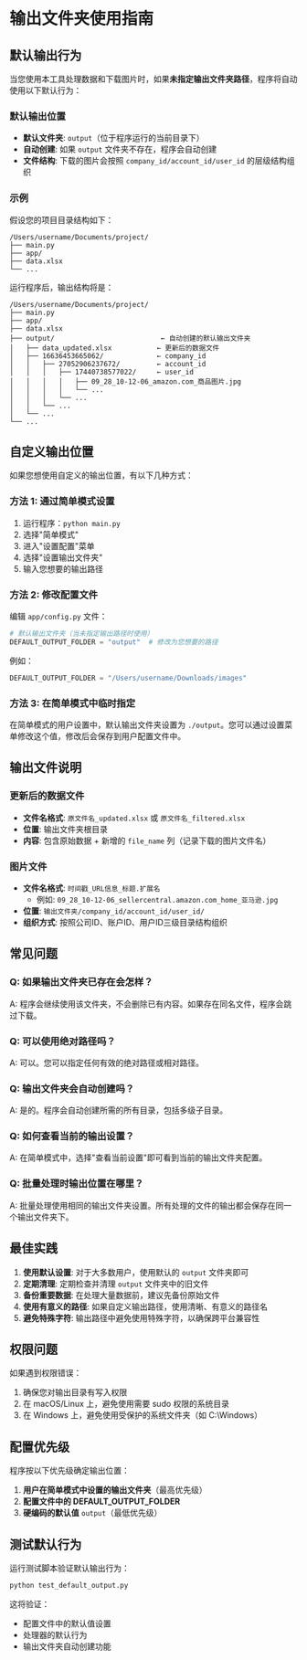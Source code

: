 # 输出文件夹使用指南

## 默认输出行为

当您使用本工具处理数据和下载图片时，如果**未指定输出文件夹路径**，程序将自动使用以下默认行为：

### 默认输出位置

- **默认文件夹**: `output`（位于程序运行的当前目录下）
- **自动创建**: 如果 `output` 文件夹不存在，程序会自动创建
- **文件结构**: 下载的图片会按照 `company_id/account_id/user_id` 的层级结构组织

### 示例

假设您的项目目录结构如下：

```
/Users/username/Documents/project/
├── main.py
├── app/
├── data.xlsx
└── ...
```

运行程序后，输出结构将是：

```
/Users/username/Documents/project/
├── main.py
├── app/
├── data.xlsx
├── output/                          ← 自动创建的默认输出文件夹
│   ├── data_updated.xlsx           ← 更新后的数据文件
│   ├── 16636453665062/             ← company_id
│   │   ├── 27052906237672/         ← account_id
│   │   │   ├── 17440738577022/     ← user_id
│   │   │   │   ├── 09_28_10-12-06_amazon.com_商品图片.jpg
│   │   │   │   └── ...
│   │   │   └── ...
│   │   └── ...
│   └── ...
└── ...
```

## 自定义输出位置

如果您想使用自定义的输出位置，有以下几种方式：

### 方法 1: 通过简单模式设置

1. 运行程序：`python main.py`
2. 选择"简单模式"
3. 进入"设置配置"菜单
4. 选择"设置输出文件夹"
5. 输入您想要的输出路径

### 方法 2: 修改配置文件

编辑 `app/config.py` 文件：

```python
# 默认输出文件夹（当未指定输出路径时使用）
DEFAULT_OUTPUT_FOLDER = "output"  # 修改为您想要的路径
```

例如：
```python
DEFAULT_OUTPUT_FOLDER = "/Users/username/Downloads/images"
```

### 方法 3: 在简单模式中临时指定

在简单模式的用户设置中，默认输出文件夹设置为 `./output`。您可以通过设置菜单修改这个值，修改后会保存到用户配置文件中。

## 输出文件说明

### 更新后的数据文件

- **文件名格式**: `原文件名_updated.xlsx` 或 `原文件名_filtered.xlsx`
- **位置**: 输出文件夹根目录
- **内容**: 包含原始数据 + 新增的 `file_name` 列（记录下载的图片文件名）

### 图片文件

- **文件名格式**: `时间戳_URL信息_标题.扩展名`
  - 例如: `09_28_10-12-06_sellercentral.amazon.com_home_亚马逊.jpg`
- **位置**: `输出文件夹/company_id/account_id/user_id/`
- **组织方式**: 按照公司ID、账户ID、用户ID三级目录结构组织

## 常见问题

### Q: 如果输出文件夹已存在会怎样？

A: 程序会继续使用该文件夹，不会删除已有内容。如果存在同名文件，程序会跳过下载。

### Q: 可以使用绝对路径吗？

A: 可以。您可以指定任何有效的绝对路径或相对路径。

### Q: 输出文件夹会自动创建吗？

A: 是的。程序会自动创建所需的所有目录，包括多级子目录。

### Q: 如何查看当前的输出设置？

A: 在简单模式中，选择"查看当前设置"即可看到当前的输出文件夹配置。

### Q: 批量处理时输出位置在哪里？

A: 批量处理使用相同的输出文件夹设置。所有处理的文件的输出都会保存在同一个输出文件夹下。

## 最佳实践

1. **使用默认设置**: 对于大多数用户，使用默认的 `output` 文件夹即可
2. **定期清理**: 定期检查并清理 `output` 文件夹中的旧文件
3. **备份重要数据**: 在处理大量数据前，建议先备份原始文件
4. **使用有意义的路径**: 如果自定义输出路径，使用清晰、有意义的路径名
5. **避免特殊字符**: 输出路径中避免使用特殊字符，以确保跨平台兼容性

## 权限问题

如果遇到权限错误：

1. 确保您对输出目录有写入权限
2. 在 macOS/Linux 上，避免使用需要 sudo 权限的系统目录
3. 在 Windows 上，避免使用受保护的系统文件夹（如 C:\Windows）

## 配置优先级

程序按以下优先级确定输出位置：

1. **用户在简单模式中设置的输出文件夹**（最高优先级）
2. **配置文件中的 DEFAULT_OUTPUT_FOLDER**
3. **硬编码的默认值** `output`（最低优先级）

## 测试默认行为

运行测试脚本验证默认输出行为：

```bash
python test_default_output.py
```

这将验证：
- 配置文件中的默认值设置
- 处理器的默认行为
- 输出文件夹自动创建功能

